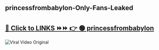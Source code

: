 
 ## princessfrombabylon-Only-Fans-Leaked

# <h2><a href="https://clipsfans.com/princessfrombabylon&ref=git">🔗 Click to LINKS ⏩⏩ 👉 🟢 princessfrombabylon </a></h2>

<a href="https://clipsfans.com/princessfrombabylon&ref=git" rel="nofollow" data-target="animated-image.originalLink"><img src="https://i.ibb.co.com/xMMVF88/686577567.gif" alt="Viral Video Original" style="max-width: 100%; display: inline-block;" data-target="animated-image.originalImage"></a>
